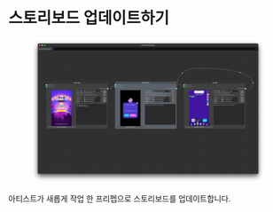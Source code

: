 # 스토리보드 업데이트하기

<figure><img src="../../../.gitbook/assets/MainStoryboard" alt=""><figcaption></figcaption></figure>

아티스트가 새롭게 작업 한 프리펩으로 스토리보드를 업데이트합니다.
